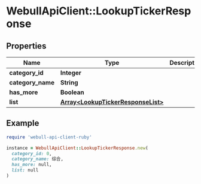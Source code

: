 # WebullApiClient::LookupTickerResponse

## Properties

| Name | Type | Description | Notes |
| ---- | ---- | ----------- | ----- |
| **category_id** | **Integer** |  | [optional] |
| **category_name** | **String** |  | [optional] |
| **has_more** | **Boolean** |  | [optional] |
| **list** | [**Array&lt;LookupTickerResponseList&gt;**](LookupTickerResponseList.md) |  | [optional] |

## Example

```ruby
require 'webull-api-client-ruby'

instance = WebullApiClient::LookupTickerResponse.new(
  category_id: 0,
  category_name: 综合,
  has_more: null,
  list: null
)
```

